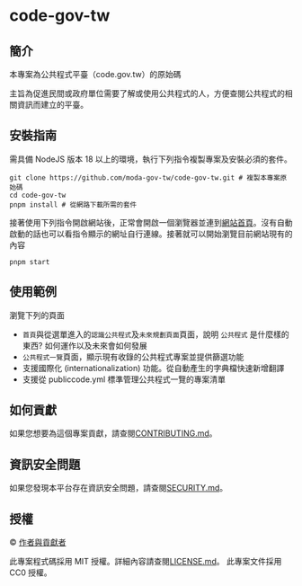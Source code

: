 # code-gov-tw

## 簡介

本專案為公共程式平臺（code.gov.tw）的原始碼

主旨為促進民間或政府單位需要了解或使用公共程式的人，方便查閱公共程式的相關資訊而建立的平臺。

## 安裝指南

需具備 NodeJS 版本 18 以上的環境，執行下列指令複製專案及安裝必須的套件。

```shell
git clone https://github.com/moda-gov-tw/code-gov-tw.git # 複製本專案原始碼
cd code-gov-tw
pnpm install # 從網路下載所需的套件
```

接著使用下列指令開啟網站後，正常會開啟一個瀏覽器並連到[網站首頁](http://localhost:5173/)。沒有自動啟動的話也可以看指令顯示的網址自行連線。接著就可以開始瀏覽目前網站現有的內容

```shell
pnpm start
```

## 使用範例

瀏覽下列的頁面

- `首頁`與從選單進入的`認識公共程式`及`未來規劃頁面`頁面，說明 `公共程式` 是什麼樣的東西? 如何運作以及未來會如何發展
- `公共程式一覽`頁面，顯示現有收錄的公共程式專案並提供篩選功能
- 支援國際化 (internationalization) 功能。從自動產生的字典檔快速新增翻譯
- 支援從 publiccode.yml 標準管理公共程式一覽的專案清單

## 如何貢獻

如果您想要為這個專案貢獻，請查閱[CONTRIBUTING.md](/docs/CONTRIBUTING.md)。

## 資訊安全問題

如果您發現本平台存在資訊安全問題，請查閱[SECURITY.md](/docs/SECURITY.md)。

## 授權

© [作者與貢獻者](/docs/AUTHORS.md)

此專案程式碼採用 MIT 授權。詳細內容請查閱[LICENSE.md](/docs/LICENSE.md)。
此專案文件採用 CC0 授權。
